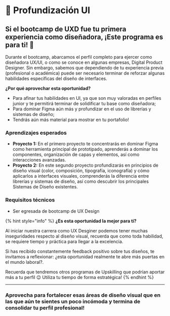 # 🎨 Profundización UI

## **Si el bootcamp de UXD fue tu primera experiencia como diseñadora, ¡Este programa es para ti! 🚀**

Durante el bootcamp, abarcamos el perfil completo para ejercer como diseñadora UX/UI, o como se conoce en algunas empresas, Digital Product Designer. Sin embargo, sabemos que dependiendo de tu experiencia previa (profesional o académica) puede ser necesario terminar de reforzar algunas habilidades específicas del diseño de interfaces.&#x20;

**¿Por qué aprovechar esta oportunidad?**

* Para afinar tus habilidades en UI, ya que son muy valoradas en perfiles junior y te permitirá terminar de solidificar tu base como diseñadora;
* Para dominar Figma aún más y profundizar en el uso de librerías y sistemas de diseño;
* Tendrás aún más material para mostrar en tu portafolio!

### Aprendizajes esperados

* **Proyecto 1:** En el primero proyecto te concentrarás en dominar Figma como herramienta principal de prototipado, aprenderás a dominar los componentes, organización de capas y elementos, así como interacciones avanzadas.
* **Proyecto 2:** En este segundo proyecto profundizarás en principios de diseño visual (color, composición, tipografía, iconografía) y cómo aplicarlos a interfaces visuales, comprenderás la diferencia entre librerías y sistemas de diseño, así como descubrir los principales Sistemas de Diseño existentes.

### Requisitos técnicos

* Ser egresada de bootcamp de UX Design

{% hint style="info" %}
**¿Es esta oportunidad la mejor para ti?**

Al iniciar nuestra carrera como UX Desginer podemos tener muchas inseguridades respecto al diseño visual, recuerda que como toda habilidad, se requiere tiempo y práctica para llegar a la excelencia.&#x20;

Si has recibido constantemente feedback positivo sobre tus diseños, te invitamos a reflexionar: ¿esta oportunidad realmente te abre más puertas en el mundo laboral?.

Recuerda que tendremos otros programas de Upskilling que podrían aportar más a tu perfil 😉 Utiliza tu tiempo de forma estratégica!
{% endhint %}

***

### Aprovecha para fortalecer esas áreas de diseño visual que en las que aún te sientes un poco incómoda y termina de consolidar tu perfil profesional!
